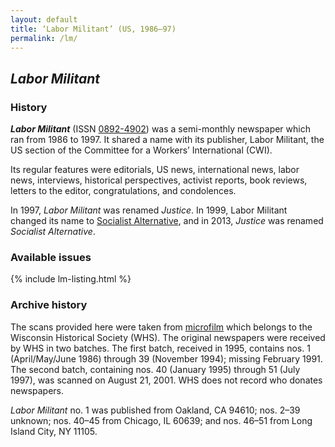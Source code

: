 ```yaml
---
layout: default
title: ‘Labor Militant’ (US, 1986–97)
permalink: /lm/
---
```


## <cite>Labor Militant</cite>

### History

**<cite>Labor Militant</cite>**
(<abbr>ISSN</abbr> <a rel="external" href="https://www.worldcat.org/title/labor-militant/oclc/15266902">0892-4902</a>)
was a semi-monthly newspaper which ran from 1986 to 1997.
It shared a name with its publisher, Labor Militant,
the US section of the Committee for a Workers’ International (<abbr>CWI</abbr>).

Its regular features were editorials, US news, international news, labor news, interviews, historical perspectives, activist reports, book reviews, letters to the editor, congratulations, and condolences.

In 1997, <cite>Labor Militant</cite> was renamed <cite>Justice</cite>.
In 1999, Labor Militant changed its name to
<a rel="external" href="https://www.socialistalternative.org">Socialist Alternative</a>,
and in 2013, <cite>Justice</cite> was renamed <cite>Socialist Alternative</cite>.


### Available issues

{% include lm-listing.html %}

### Archive history

The scans provided here were taken from
<a rel="external" href="https://search.library.wisc.edu/catalog/99968927000211">microfilm</a>
which belongs to the Wisconsin Historical Society (<abbr>WHS</abbr>).
The original newspapers were received by <abbr>WHS</abbr> in two batches.
The first batch, received in 1995, contains nos. 1 (April/May/June 1986) through 39 (November 1994); missing February 1991.
The second batch, containing nos. 40 (January 1995) through 51 (July 1997), was scanned on August 21, 2001.
<abbr>WHS</abbr> does not record who donates newspapers.

<cite>Labor Militant</cite> no. 1 was published from Oakland, CA 94610; nos. 2–39 unknown; nos. 40–45 from Chicago, IL 60639;
and nos. 46–51 from Long Island City, NY 11105.